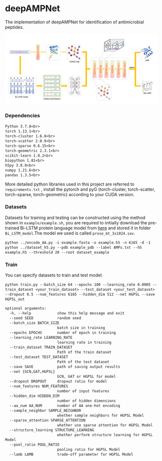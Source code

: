 # deepAMPNet
The implementation of deepAMPNet for identification of antimicrobial peptides.
<p align="center">
	<img src="deepAMPNet.png"> 
</p>  

### Dependencies<br>
```
Python 3.7.0<br>
torch 1.13.1<br>
torch-cluster 1.6.0<br>
torch-scatter 2.0.9<br>
torch-sparse 0.6.15<br>
torch-geometric 2.3.1<br>
scikit-learn 1.0.2<br>
biopython 1.81<br>
h5py 3.8.0<br>
numpy 1.21.6<br>
pandas 1.3.5<br>
```
More detailed python libraries used in this project are referred to ` requirements.txt ` , install the pytorch and pyG (torch-cluster, torch-scatter, torch-sparse, torch-geometric) according to your CUDA version.<br>
### Datasets<br>
Datasets for training and testing can be constructed using the method shown in 	`example/example.sh`, you are required to initially download the pre-trained Bi-LSTM protein language model from [here](http://bergerlab-downloads.csail.mit.edu/prose/saved_models.zip) and stored it in folder `Bi_LSTM_model`.The model we used is called `prose_mt_3x1024.sav`.<br>
```
python ../encode_AA.py -i example.fasta -o example.h5 -n 6165 -d -1
python ../dataset_h5.py --pdb example_pdb --label AMPs.txt --h5 example.h5 --threshold 20 --root dataset_example
```
### Train<br>
You can specify datasets to train and test model:  
```
python train.py --batch_size 64 --epochs 100 --learning_rate 0.0005 --train_dataset <your_train_dataset> --test_dataset <your_test_dataset> --dropout 0.5 --num_features 6165 --hidden_dim 512 --net HGPSL --save HGPSL_out
```
```
optional arguments:
  -h, --help            show this help message and exit
  --seed SEED           random seed
  --batch_size BATCH_SIZE
                        batch size in training
  --epochs EPOCHS       number of epoch in training
  --learning_rate LEARNING_RATE
                        learning rate in training
  --train_dataset TRAIN_DATASET
                        Path of the train dataset
  --test_dataset TEST_DATASET
                        Path of the test dataset
  --save SAVE           path of saving output results
  --net {GCN,GAT,HGPSL}
                        GCN, GAT or HGPSL for model
  --dropout DROPOUT     dropout ratio for model
  --num_features NUM_FEATURES
                        number of input features
  --hidden_dim HIDDEN_DIM
                        number of hidden dimensions
  --aa_num AA_NUM       number of AA one-hot encoding
  --sample_neighbor SAMPLE_NEIGHBOR
                        whether sample neighbors for HGPSL Model
  --sparse_attention SPARSE_ATTENTION
                        whether use sparse attention for HGPSL Model
  --structure_learning STRUCTURE_LEARNING
                        whether perform structure learning for HGPSL Model
  --pool_ratio POOL_RATIO
                        pooling ratio for HGPSL Model
  --lamb LAMB           trade-off parameter for HGPSL Model
```
